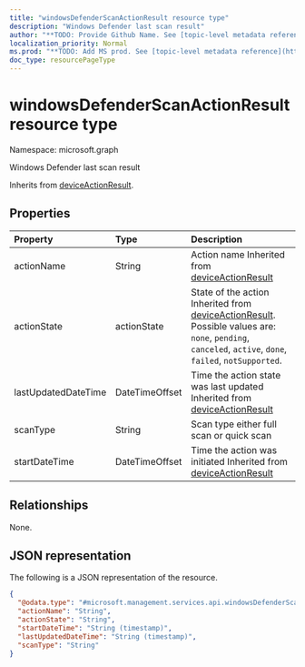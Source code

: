 ```yaml
---
title: "windowsDefenderScanActionResult resource type"
description: "Windows Defender last scan result"
author: "**TODO: Provide Github Name. See [topic-level metadata reference](https://msgo.azurewebsites.net/add/document/guidelines/metadata.html#topic-level-metadata)**"
localization_priority: Normal
ms.prod: "**TODO: Add MS prod. See [topic-level metadata reference](https://msgo.azurewebsites.net/add/document/guidelines/metadata.html#topic-level-metadata)**"
doc_type: resourcePageType
---
```


# windowsDefenderScanActionResult resource type


Namespace: microsoft.graph

Windows Defender last scan result


Inherits from [deviceActionResult](../resources/deviceactionresult.md).

## Properties
|Property|Type|Description|
|:---|:---|:---|
|actionName|String|Action name Inherited from [deviceActionResult](../resources/deviceactionresult.md)|
|actionState|actionState|State of the action Inherited from [deviceActionResult](../resources/deviceactionresult.md). Possible values are: `none`, `pending`, `canceled`, `active`, `done`, `failed`, `notSupported`.|
|lastUpdatedDateTime|DateTimeOffset|Time the action state was last updated Inherited from [deviceActionResult](../resources/deviceactionresult.md)|
|scanType|String|Scan type either full scan or quick scan|
|startDateTime|DateTimeOffset|Time the action was initiated Inherited from [deviceActionResult](../resources/deviceactionresult.md)|

## Relationships
None.

## JSON representation
The following is a JSON representation of the resource.
<!-- {
  "blockType": "resource",
  "@odata.type": "microsoft.management.services.api.windowsDefenderScanActionResult"
}
-->
``` json
{
  "@odata.type": "#microsoft.management.services.api.windowsDefenderScanActionResult",
  "actionName": "String",
  "actionState": "String",
  "startDateTime": "String (timestamp)",
  "lastUpdatedDateTime": "String (timestamp)",
  "scanType": "String"
}
```

